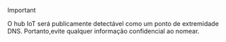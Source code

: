 > [!IMPORTANT]
> O hub IoT será publicamente detectável como um ponto de extremidade DNS. Portanto,evite qualquer informação confidencial ao nomear.
>
